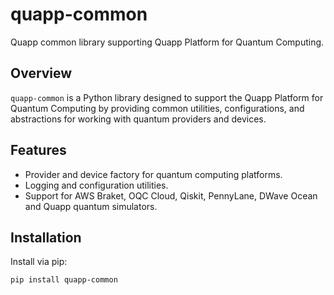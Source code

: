 # quapp-common

Quapp common library supporting Quapp Platform for Quantum Computing.

## Overview

`quapp-common` is a Python library designed to support the Quapp Platform for Quantum Computing by
providing common utilities, configurations, and abstractions for working with quantum providers and
devices.

## Features

- Provider and device factory for quantum computing platforms.
- Logging and configuration utilities.
- Support for AWS Braket, OQC Cloud, Qiskit, PennyLane, DWave Ocean and Quapp quantum simulators.

## Installation

Install via pip:

```bash
pip install quapp-common